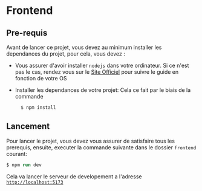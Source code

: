 # Frontend

## Pre-requis
Avant de lancer ce projet, vous devez au minimum installer les dependances du projet, pour cela, vous devez :

- Vous assurer d'avoir installer `nodejs` dans votre ordinateur. Si ce n'est pas le cas, rendez vous sur le [Site Officiel](https://nodejs.org) pour suivre le guide en fonction de votre OS

- Installer les dependances de votre projet: Cela ce fait par le biais de la commande
  ```ps
    $ npm install
  ```

## Lancement 
Pour lancer le projet, vous devez vous assurer de satisfaire tous les prerequis, ensuite, executer la commande suivante dans le dossier `frontend` courant:
```ps
$ npm run dev
```
Cela va lancer le serveur de developement a l'adresse [`http://localhost:5173`](http://localhost:5173)